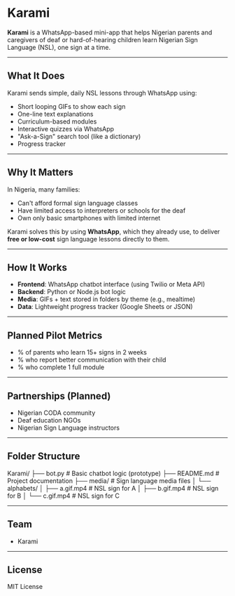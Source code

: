 # Karami

**Karami** is a WhatsApp-based mini-app that helps Nigerian parents and caregivers of deaf or hard-of-hearing children learn Nigerian Sign Language (NSL), one sign at a time.

---

## What It Does

Karami sends simple, daily NSL lessons through WhatsApp using:
- Short looping GIFs to show each sign
- One-line text explanations
- Curriculum-based modules
- Interactive quizzes via WhatsApp
- "Ask-a-Sign" search tool (like a dictionary)
- Progress tracker

---

## Why It Matters

In Nigeria, many families:
- Can't afford formal sign language classes
- Have limited access to interpreters or schools for the deaf
- Own only basic smartphones with limited internet

Karami solves this by using **WhatsApp**, which they already use, to deliver **free or low-cost** sign language lessons directly to them.

---

## How It Works

- **Frontend**: WhatsApp chatbot interface (using Twilio or Meta API)
- **Backend**: Python or Node.js bot logic
- **Media**: GIFs + text stored in folders by theme (e.g., mealtime)
- **Data**: Lightweight progress tracker (Google Sheets or JSON)

---

## Planned Pilot Metrics

- % of parents who learn 15+ signs in 2 weeks
- % who report better communication with their child
- % who complete 1 full module

---

## Partnerships (Planned)

- Nigerian CODA community
- Deaf education NGOs
- Nigerian Sign Language instructors

---

## Folder Structure
Karami/
├── bot.py # Basic chatbot logic (prototype)
├── README.md # Project documentation
├── media/ # Sign language media files
│ └── alphabets/
│ ├── a.gif.mp4 # NSL sign for A
│ ├── b.gif.mp4 # NSL sign for B
│ └── c.gif.mp4 # NSL sign for C


---

## Team

- Karami

---

## License

MIT License
